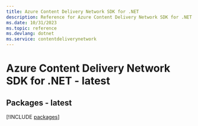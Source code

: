 ```yaml
---
title: Azure Content Delivery Network SDK for .NET
description: Reference for Azure Content Delivery Network SDK for .NET
ms.date: 10/31/2023
ms.topic: reference
ms.devlang: dotnet
ms.service: contentdeliverynetwork
---
```

# Azure Content Delivery Network SDK for .NET - latest
## Packages - latest
[!INCLUDE [packages](content-delivery-network-index.md)]